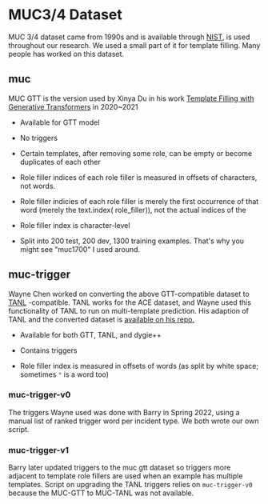 # MUC3/4 Dataset

MUC 3/4 dataset came from 1990s and is available
through [NIST](https://www-nlpir.nist.gov/related_projects/muc/muc_data/muc_data_index.html), is used throughout our
research. We used a small part of it for template filling. Many people has worked on this dataset.

## muc

MUC GTT is the version used by Xinya Du in his
work [Template Filling with Generative Transformers](https://github.com/xinyadu/gtt/) in 2020~2021

- Available for GTT model

- No triggers

- Certain templates, after removing some role, can be empty or become duplicates of each other

- Role filler indices of each role filler is measured in offsets of characters, not words.

- Role filler indicies of each role filler is merely the first occurrence of that word (merely the text.index(
  role_filler)), not the actual indices of the

- Role filler index is character-level

- Split into 200 test, 200 dev, 1300 training examples. That's why you might see "muc1700" I used around.

## muc-trigger

Wayne Chen worked on converting the above GTT-compatible dataset to [TANL](https://github.com/amazon-science/tanl)
-compatible. TANL works for the ACE dataset, and Wayne used this functionality of TANL to run on multi-template
prediction. His adaption of TANL and the converted dataset
is [available on his repo.](https://github.com/WayneChen2021/2022-spring-dov-level-ie/tree/main/TANL%20scripts/data/mucevent)

- Available for both GTT, TANL, and dygie++

- Contains triggers

- Role filler index is measured in offsets of words (as split by white space; sometimes `"` is a word too)

### muc-trigger-v0

The triggers Wayne used was done with Barry in Spring 2022, using a manual list of ranked trigger word per incident type. We both wrote our own script.

### muc-trigger-v1

Barry later updated triggers to the muc gtt dataset so triggers more adjacent to template role fillers are used when an example has multiple templates.
Script on upgrading the TANL triggers relies on `muc-trigger-v0` because the MUC-GTT to MUC-TANL was not available. 